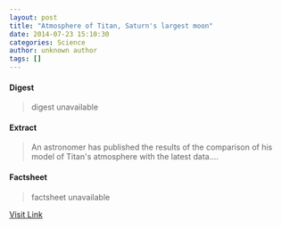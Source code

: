 ```yaml
---
layout: post
title: "Atmosphere of Titan, Saturn's largest moon"
date: 2014-07-23 15:10:30
categories: Science
author: unknown author
tags: []
---
```



#### Digest
>digest unavailable

#### Extract
>An astronomer has published the results of the comparison of his model of Titan's atmosphere with the latest data....

#### Factsheet
>factsheet unavailable

[Visit Link](http://feeds.sciencedaily.com/~r/sciencedaily/~3/-fOkXSWKLbQ/140723111030.htm)


